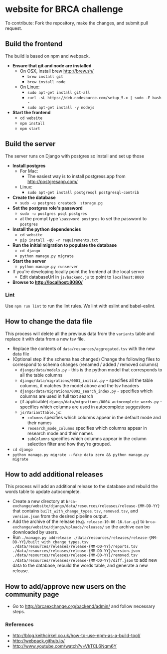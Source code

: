 # website for BRCA challenge
To contribute:
Fork the repository, make the changes, and submit pull request.

## Build the frontend
The build is based on npm and webpack.
* **Ensure that git and node are installed**
   * On OSX, install brew http://brew.sh/
       * `brew install git`
       * `brew install node`
   * On Linux:
        * `sudo apt-get install git-all`
        * `curl -sL https://deb.nodesource.com/setup_5.x | sudo -E bash -`
        * `sudo apt-get install -y nodejs`
* **Start the frontend**
   * `cd website`
   * `npm install`
   * `npm start`

## Build the server
The server runs on Django with postgres so install and set up those
* **Install postgres**
   * For Mac:
       * The easiest way is to install postgress.app from http://postgresapp.com/
   * Linux:
       * `sudo apt-get install postgresql postgresql-contrib`
* **Create the database**
   * `sudo -u postgres createdb  storage.pg`
* **Set the postgres role's password**
   * `sudo -u postgres psql postgres`
   *  at the prompt type `\password postgres` to set the password to `postgres`
* **Install the python dependencies**
   * `cd website`
   * `pip install -qU -r requirements.txt`
* **Run the initial migration to populate the database**
   * `cd django`
   * `python manage.py migrate`
* **Start the server**
   * `python manage.py runserver`
* If you're developing locally point the frontend at the local server
   * Edit databaseUrl in `js/backend.js` to point to `localhost:8000`
* **Browse to [http://localhost:8080/](http://localhost:8080/)**

### Lint

Use `npm run lint` to run the lint rules. We lint with eslint and babel-eslint.


## How to change the data file
This process will delete all the previous data from the `variants` table and replace it with data from a new tsv file.

 * Replace the contents of `data/resources/aggregated.tsv` with the new data file
 * (Optional step if the schema has changed) Change the following files to correspond to schema changes (renamed / added / removed columns)
    *  `django/data/models.py` - this is the python model that corresponds to all the table columns
    *  `django/data/migrations/0001_initial.py` - specifies all the table columns, it matches the model above and the tsv headers
    *  `django/data/migrations/0002_search_index.py` - specifies which columns are used in full text search
    *  (if applicable) `django/data/migrations/0004_autocomplete_words.py` - specifies which columns are used in autocomplete suggestions
    *  `js/VariantTable.js`:
        * `columns` specifies which columns appear in the default mode and their names
        * `research_mode_columns` specifies which columns appear in research mode and their names
        * `subColumns` specifies which columns appear in the column selection filter and how they're grouped.
 * `cd django`
 * `python manage.py migrate --fake data zero && python manage.py migrate`

## How to add additional releases
This process will add an additional release to the database and rebuild the words table to update autocomplete.

 * Create a new directory at `brca-exchange/website/django/data/resources/releases/release-{MM-DD-YY}` that contains `built_with_change_types.tsv`, `removed.tsv`, and `version.json` from the desired pipeline output.
 * Add the archive of the release (e.g. `release-10-06-16.tar.gz`) to `brca-exchange/website/django/uploads/releases/` so the archive can be downloaded by users.
 * Run `./manage.py addrelease ./data/resources/releases/release-{MM-DD-YY}/built_with_change_types.tsv ./data/resources/releases/release-{MM-DD-YY}/reports.tsv ./data/resources/releases/release-{MM-DD-YY}/version.json ./data/resources/releases/release-{MM-DD-YY}/removed.tsv ./data/resources/releases/release-{MM-DD-YY}/diff.json` to add new data to the database, rebuild the words table, and generate a new release.

## How to add/approve new users on the community page
* Go to http://brcaexchange.org/backend/admin/ and follow necessary steps.

### References
 * http://blog.keithcirkel.co.uk/how-to-use-npm-as-a-build-tool/
 * http://webpack.github.io/
 * http://www.youtube.com/watch?v=VkTCL6Nqm6Y
